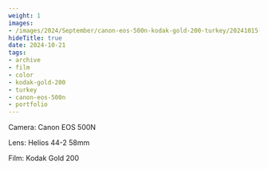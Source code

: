 ```yaml
---
weight: 1
images:
- /images/2024/September/canon-eos-500n-kodak-gold-200-turkey/20241015-R1-01976-0019.jpg
hideTitle: true
date: 2024-10-21
tags:
- archive
- film
- color
- kodak-gold-200
- turkey
- canon-eos-500n
- portfolio
---
```


Camera: Canon EOS 500N

Lens: Helios 44-2 58mm

Film: Kodak Gold 200